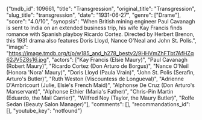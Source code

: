 {"tmdb_id": 109661, "title": "Transgression", "original_title": "Transgression", "slug_title": "transgression", "date": "1931-06-27", "genre": ["Drame"], "score": "4.0/10", "synopsis": "When British mining engineer Paul Cavanagh is sent to India on an extended business trip, his wife Kay Francis finds romance with Spanish playboy Ricardo Cortez. Directed by Herbert Brenon, this 1931 drama also features Doris Lloyd, Nance O'Neal and John St. Polis.", "image": "https://image.tmdb.org/t/p/w185_and_h278_bestv2/9HHVmZhFTbt7AfHZq62JV5Z8s16.jpg", "actors": ["Kay Francis (Elsie Maury)", "Paul Cavanagh (Robert Maury)", "Ricardo Cortez (Don Arturo de Borgus)", "Nance O'Neil (Honora 'Nora' Maury)", "Doris Lloyd (Paula Vrain)", "John St. Polis (Serafin, Arturo's Butler)", "Ruth Weston (Viscountess de Longueval)", "Adrienne D'Ambricourt (Julie, Elsie's French Maid)", "Alphonse De Cruz (Don Arturo's Manservant)", "Alphonse Ethier (Maria's Father)", "Chris-Pin Martin (Eduardo, the Mail Carrier)", "Wilfred Noy (Taylor, the Maury Butler)", "Rolfe Sedan (Beauty Salon Manager)"], "comments": [], "recommandations_id": [], "youtube_key": "notfound"}